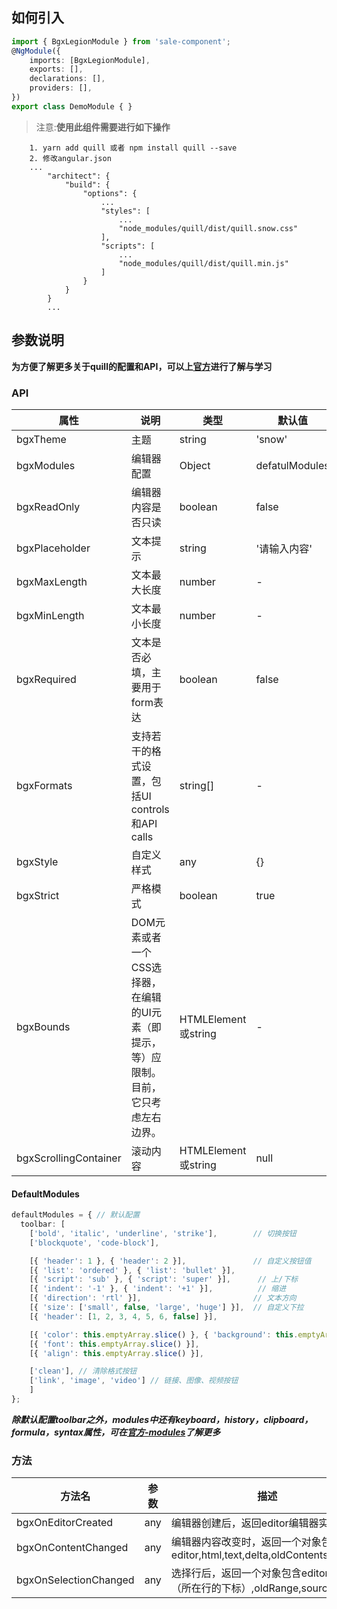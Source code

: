 ## 如何引入 ##
``` typescript
import { BgxLegionModule } from 'sale-component';
@NgModule({
    imports: [BgxLegionModule],
    exports: [],
    declarations: [],
    providers: [],
})
export class DemoModule { }
```
> 注意:**使用此组件需要进行如下操作**

```
    1. yarn add quill 或者 npm install quill --save
    2. 修改angular.json
    ...
        "architect": {
            "build": {
                "options": {
                    ...
                    "styles": [
                        ...
                        "node_modules/quill/dist/quill.snow.css"
                    ],
                    "scripts": [
                        ...
                        "node_modules/quill/dist/quill.min.js"
                    ]
                }
            }
        }
        ...
```


## 参数说明 ##
**为方便了解更多关于quill的配置和API，可以上[官方](https://quilljs.com/)进行了解与学习**

### API ###
属性|说明|类型|默认值
---|---|---|---
bgxTheme| 主题 |	string	| 'snow'
bgxModules | 编辑器配置 |	Object	|defatulModules
bgxReadOnly |编辑器内容是否只读|	boolean|	false
bgxPlaceholder | 文本提示 | string| '请输入内容'
bgxMaxLength |	文本最大长度|	number|	-
bgxMinLength | 文本最小长度 | number| -
bgxRequired | 文本是否必填，主要用于form表达	| boolean |	false
bgxFormats | 支持若干的格式设置，包括UI controls和API calls| string[]| -
bgxStyle | 自定义样式 | any| {}
bgxStrict | 严格模式 | boolean| true
bgxBounds | DOM元素或者一个CSS选择器，在编辑的UI元素（即提示，等）应限制。目前，它只考虑左右边界。 | HTMLElement或string| -
bgxScrollingContainer | 滚动内容 | HTMLElement或string| null

#### DefaultModules ###

``` typescript
defaultModules = { // 默认配置
  toolbar: [
    ['bold', 'italic', 'underline', 'strike'],        // 切换按钮
    ['blockquote', 'code-block'],

    [{ 'header': 1 }, { 'header': 2 }],               // 自定义按钮值
    [{ 'list': 'ordered' }, { 'list': 'bullet' }],
    [{ 'script': 'sub' }, { 'script': 'super' }],      // 上/下标
    [{ 'indent': '-1' }, { 'indent': '+1' }],          // 缩进
    [{ 'direction': 'rtl' }],                         // 文本方向
    [{ 'size': ['small', false, 'large', 'huge'] }],  // 自定义下拉
    [{ 'header': [1, 2, 3, 4, 5, 6, false] }],

    [{ 'color': this.emptyArray.slice() }, { 'background': this.emptyArray.slice() }], // 默认主题的下拉菜单
    [{ 'font': this.emptyArray.slice() }],
    [{ 'align': this.emptyArray.slice() }],

    ['clean'], // 清除格式按钮
    ['link', 'image', 'video'] // 链接、图像、视频按钮
    ]
};
```
***除默认配置toolbar之外，modules中还有keyboard，history，clipboard，formula，syntax属性，可在[官方-modules](https://quilljs.com/docs/modules)了解更多***

### 方法

方法名|参数|描述
---|---|---
bgxOnEditorCreated| any |	编辑器创建后，返回editor编辑器实例
bgxOnContentChanged |	any |	编辑器内容改变时，返回一个对象包含editor,html,text,delta,oldContents,source
bgxOnSelectionChanged| any|选择行后，返回一个对象包含editor,range（所在行的下标）,oldRange,source
